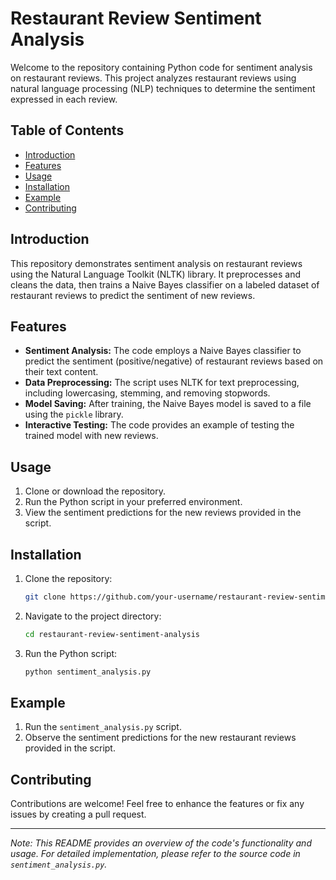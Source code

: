 # Restaurant Review Sentiment Analysis

Welcome to the repository containing Python code for sentiment analysis on restaurant reviews. This project analyzes restaurant reviews using natural language processing (NLP) techniques to determine the sentiment expressed in each review.

## Table of Contents
- [Introduction](#introduction)
- [Features](#features)
- [Usage](#usage)
- [Installation](#installation)
- [Example](#example)
- [Contributing](#contributing)

## Introduction
This repository demonstrates sentiment analysis on restaurant reviews using the Natural Language Toolkit (NLTK) library. It preprocesses and cleans the data, then trains a Naive Bayes classifier on a labeled dataset of restaurant reviews to predict the sentiment of new reviews.

## Features
- **Sentiment Analysis:** The code employs a Naive Bayes classifier to predict the sentiment (positive/negative) of restaurant reviews based on their text content.
- **Data Preprocessing:** The script uses NLTK for text preprocessing, including lowercasing, stemming, and removing stopwords.
- **Model Saving:** After training, the Naive Bayes model is saved to a file using the `pickle` library.
- **Interactive Testing:** The code provides an example of testing the trained model with new reviews.

## Usage
1. Clone or download the repository.
2. Run the Python script in your preferred environment.
3. View the sentiment predictions for the new reviews provided in the script.

## Installation
1. Clone the repository:
   ```sh
   git clone https://github.com/your-username/restaurant-review-sentiment-analysis.git
   ```
2. Navigate to the project directory:
   ```sh
   cd restaurant-review-sentiment-analysis
   ```
3. Run the Python script:
   ```sh
   python sentiment_analysis.py
   ```

## Example
1. Run the `sentiment_analysis.py` script.
2. Observe the sentiment predictions for the new restaurant reviews provided in the script.

## Contributing
Contributions are welcome! Feel free to enhance the features or fix any issues by creating a pull request.

---

*Note: This README provides an overview of the code's functionality and usage. For detailed implementation, please refer to the source code in `sentiment_analysis.py`.*
